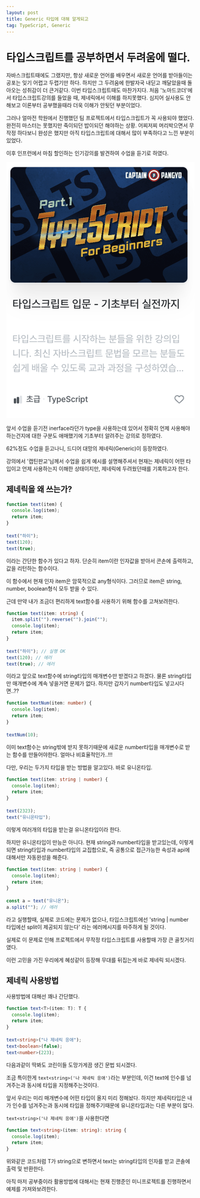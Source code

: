 ```yaml
---
layout: post
title: Generic 타입에 대해 알게되고
tag: TypeScript, Generic
---
```


# 타입스크립트를 공부하면서 두려움에 떨다.

자바스크립트때에도 그랬지만, 항상 새로운 언어를 배우면서 새로운 언어를 받아들이는 공포는 잊기 어렵고 두렵기만 하다. 하지만 그 두려움에 한발자국 내딛고 깨달았을때 돌아오는 성취감이 더 큰거같다.
이번 타입스크립트때도 마찬가지다. 처음 '노마드코더'에서 타입스크립트강의를 들었을 때, 제네릭에서 이해를 하지못했다. 심지어 실사용도 안해보고 이론부터 공부했을때라 더욱 이해가 안됫던 부분이었다.

그러나 얼마전 학원에서 진행했던 팀 프로젝트에서 타입스크립트가 꼭 사용되야 했었다. 완전히 마스터는 못했지만 죽이되던 밥이되던 해야하는 상황. 어찌저찌 머리박으면서 무작정 하다보니 완성은 했지만 아직 타입스크립트에 대해서 많이 부족하다고 느낀 부분이 있었다.

이후 인프런에서 마침 할인하는 인기강의를 발견하여 수업을 듣기로 하였다.

<img src='./../../assets/img/programming/tsStudy.png' alt="인프런 '캡틴판교'님의 타입스크립트 강의">

앞서 수업을 듣기전 inerface라던가 type을 사용하는데 있어서 정확히 언제 사용해야 하는건지에 대한 구분도 애매했기에 기초부터 알려주는 강의로 정하였다.

62%정도 수업을 듣고나니, 드디어 대망의 제네릭(Generic)이 등장하였다.

강의에서 '캡틴판교'님께서 수업을 쉽게 예시를 설명해주셔서 현재는 제네릭이 어떤 타입이고 언제 사용하는지 이해한 상태이지만, 제네릭에 두려웠던때를 기록하고자 한다.

## 제네릭을 왜 쓰는가?

```typescript
function text(item) {
  console.log(item);
  return item;
}

text("하이");
text(120);
text(true);
```

이라는 간단한 함수가 있다고 하자. 단순히 item이란 인자값을 받아서 콘손에 출력하고, 값을 리턴하는 함수이다.

이 함수에서 현재 인자 item은 암묵적으로 any형식이다. 그러므로 item은 string, number, boolean형식 모두 받을 수 있다.

근데 만약 내가 조금더 편리하게 text함수를 사용하기 위해 함수를 고쳐보려한다.

```typescript
function text(item: string) {
  item.split("").reverse("").join("");
  console.log(item);
  return item;
}

text("하이"); // 실행 OK
text(120); // 에러
text(true); // 에러
```

이라고 앞으로 text함수에 string타입의 매개변수만 받겠다고 하겠다. 물론 string타입만 매개변수에 계속 넣을거면 문제가 없다.
하지만 갑자기 number타입도 넣고시다면..??

```typescript
function textNum(item: number) {
  console.log(item);
  return item;
}

textNum(10);
```

이미 text함수는 string밖에 받지 못하기때문에 새로운 number타입을 매개변수로 받는 함수를 만들어야한다. 얼마나 비효율적인가..!!!

다만, 우리는 두가지 타입을 받는 방법을 알고있다. 바로 유니온타입.

```typescript
function text(item: string | number) {
  console.log(item);
  return item;
}

text(2323);
text("유니온타입");
```

이렇게 여러개의 타입을 받는걸 유니온타입이라 한다.

하지만 유니온타입이 만능은 아니다. 현재 string과 number타입을 받고있는데, 이렇게되면 string타입과 number타입의 교집합으로, 즉 공통으로 접근가능한 속성과 api에 대해서만 자동완성을 해준다.

```typescript
function text(item: string | number) {
  console.log(item);
  return item;
}

const a = text("유니온");
a.split(""); // 에러
```

라고 실행할때, 실제로 코드에는 문제가 없으나, 타입스크립트에선 'string | number 타입에선 split이 제공되지 않는다' 라는 에러메시지를 마주하게 될 것이다.

실제로 이 문제로 인해 프로젝트에서 무작정 타입스크립트를 사용할때 가장 큰 골칫거리였다.

이런 고민을 가진 우리에게 혜성같이 등장해 무대를 뒤집는게 바로 제네릭 되시겠다.

## 제네릭 사용방법

사용방법에 대해선 꽤나 간단했다.

```typescript
function text<T>(item: T): T {
  console.log(item);
  return item;
}

text<string>("나 제네릭 응애");
text<boolean>(false);
text<number>(223);
```

다음과같이 딱봐도 코린이들 도망가게끔 생긴 문법 되시겠다.

조금 특이한게 `text<string>('나 제네릭 응애')`라는 부분인데, 이건 text에 인수를 넘겨주는과 동시에 타입을 지정해주는것이다.

앞서 우리는 미리 매개변수에 어떤 타입이 올지 미리 정해놨다. 하지만 제네릭타입은 내가 인수를 넘겨주는과 동시에 타입을 정해주기때문에 유니온타입과는 다른 부분이 많다.

`text<string>('나 제네릭 응애')`을 사용한다면

```typescript
function text<string>(item: string): string {
  console.log(item);
  return item;
}
```

위와같은 코드처럼 T가 string으로 변하면서 text는 string타입의 인자를 받고 콘솔에 출력 및 반환한다.

아직 마저 공부중이라 활용방법에 대해서는 현재 진행준인 미니프로젝트를 진행하면서 예제를 가져와보려한다.
